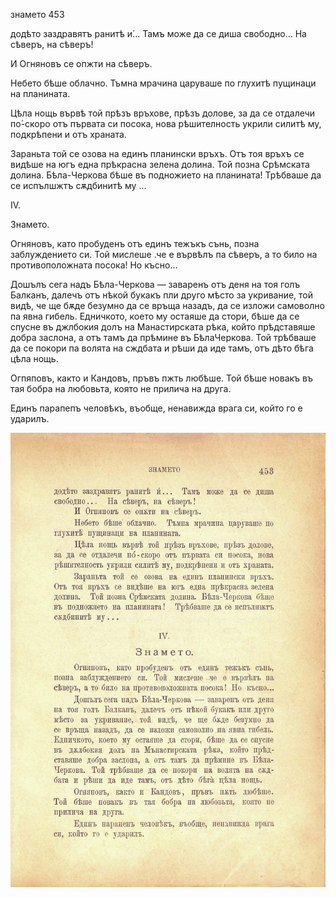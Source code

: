 ﻿

знамето	453

додѣто заздравятъ ранитѣ и́... Тамъ може да се диша свободно... На сѣверъ, на сѣверъ!

И Огняновъ се опжти на сѣверъ.

Небето бѣше облачно. Тъмна мрачина царуваше по глухитѣ пущинаци на планината.

Цѣла нощь вървѣ той прѣзъ връхове, прѣзъ долове, за да се отдалечи по́-скоро отъ първата си посока, нова рѣшителность укрили силитѣ му, подкрѣпени и отъ храната.

Зараньта той се озова на единъ планински връхъ. Отъ тоя връхъ се видѣше на югъ една прѣкрасна зелена долина. Той позна Срѣмската долина. Бѣла-Черкова бѣше въ подножието на планината! Трѣбваше да се испълшжтъ сѫдбинитѣ му ...

IV.

Знамето.

Огняновъ, като пробуденъ отъ единъ тежъкъ сънь, позна заблуждението си. Той мислеше .че е вървѣлъ па сѣверъ, а то било на противоположната посока! Но късно...

Дошълъ сега надъ Бѣла-Черкова — заваренъ отъ деня на тоя голъ Балканъ, далечъ отъ нѣкой букакъ пли друго мѣсто за укривание, той видѣ, че ще бѫде безумно да се връща назадъ, да се изложи самоволно па явна гибель. Едничкото, което му остаяше да стори, бѣше да се спусне въ джлбокия долъ на Манастирската рѣка, който прѣдставяше добра заслона, а отъ тамъ да прѣмине въ БѣлаЧеркова. Той трѣбваше да се покори па волята на сждбата и рѣши да иде тамъ, отъ дѣто бѣга цѣла нощь.

Огпяповъ, както и Кандовъ, пръвъ пжть любѣше. Той бѣше новакъ въ тая бобра на любовьта, която не прилича на друга.

Единъ парапепъ человѣкъ, въобще, ненавижда врага си, който го е ударилъ.

![original](../images/506.jpg)

